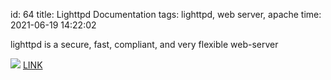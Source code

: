 id: 64
title: Lighttpd Documentation
tags: lighttpd, web server, apache
time: 2021-06-19 14:22:02

lighttpd is a secure, fast, compliant, and very flexible web-server

![](http://localhost/bkmks_fotos/pics/140)
[LINK](https://tinyurl.com/yzw5xh3h)